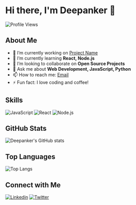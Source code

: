 # Hi there, I'm Deepanker 👋

![Profile Views](https://komarev.com/ghpvc/?username=Deepanker200&color=blue)

## About Me

- 🔭 I’m currently working on [Project Name](https://github.com/Deepanker200/Project-Name)
- 🌱 I’m currently learning **React, Node.js**
- 👯 I’m looking to collaborate on **Open Source Projects**
- 💬 Ask me about **Web Development, JavaScript, Python**
- 📫 How to reach me: [Email](mailto:your-email@example.com)
- ⚡ Fun fact: I love coding and coffee!

## Skills

![JavaScript](https://img.shields.io/badge/-JavaScript-black?style=flat-square&logo=javascript)
![React](https://img.shields.io/badge/-React-black?style=flat-square&logo=react)
![Node.js](https://img.shields.io/badge/-Node.js-black?style=flat-square&logo=node.js)

## GitHub Stats

![Deepanker's GitHub stats](https://github-readme-stats.vercel.app/api?username=Deepanker200&show_icons=true&hide_border=true)

## Top Languages

![Top Langs](https://github-readme-stats.vercel.app/api/top-langs/?username=Deepanker200&layout=compact&hide_border=true)

## Connect with Me

[![Linkedin](https://img.shields.io/badge/-LinkedIn-blue?style=flat-square&logo=linkedin)](https://linkedin.com/in/your-profile)
[![Twitter](https://img.shields.io/badge/-Twitter-blue?style=flat-square&logo=twitter)](https://twitter.com/your-profile)
